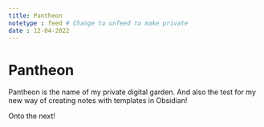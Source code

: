 ```yaml
---
title: Pantheon
notetype : feed # Change to unfeed to make private
date : 12-04-2022
---
```


# Pantheon 

Pantheon is the name of my private digital garden. And also the test for my new way of creating notes with templates in Obsidian! 

Onto the next!